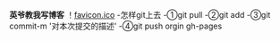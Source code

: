 **英爷教我写博客**
！[favicon.ico](,/img/jpg)
-怎样git上去
	-①git pull
	-②git add
	-③git commit-m '对本次提交的描述'
	-④git push orgin gh-pages

